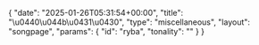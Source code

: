 {
    "date": "2025-01-26T05:31:54+00:00",
    "title": "\u0440\u044b\u0431\u0430",
    "type": "miscellaneous",
    "layout": "songpage",
    "params": {
        "id": "ryba",
        "tonality": ""
    }
}